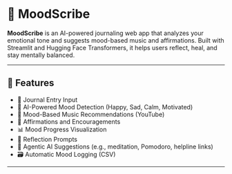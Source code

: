 # 🧠 MoodScribe

**MoodScribe** is an AI-powered journaling web app that analyzes your emotional tone and suggests mood-based music and affirmations. Built with Streamlit and Hugging Face Transformers, it helps users reflect, heal, and stay mentally balanced.

---

## 🌟 Features

- 📝 Journal Entry Input
- 🧠 AI-Powered Mood Detection (Happy, Sad, Calm, Motivated)
- 🎵 Mood-Based Music Recommendations (YouTube)
- 💬 Affirmations and Encouragements
- 📊 Mood Progress Visualization
- 📖 Reflection Prompts
- 🤖 Agentic AI Suggestions (e.g., meditation, Pomodoro, helpline links)
- 🗃️ Automatic Mood Logging (CSV)

---

